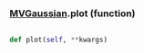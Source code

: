 ### [MVGaussian](MVGaussian.md).plot (function)


```py

def plot(self, **kwargs)

```



        

